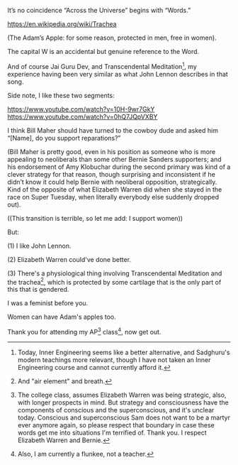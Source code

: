 It’s no coincidence “Across the Universe” begins with “Words.”

https://en.wikipedia.org/wiki/Trachea 

(The Adam’s Apple: for some reason, protected in men, free in women).

The capital W is an accidental but genuine reference to the Word.

And of course Jai Guru Dev, and Transcendental Meditation[^4], my experience having been very similar as what John Lennon describes in that song.

Side note, I like these two segments:

https://www.youtube.com/watch?v=10H-9wr7GkY </br>
https://www.youtube.com/watch?v=0hQ7JQpVXBY

I think Bill Maher should have turned to the cowboy dude and asked him “[Name], do you support reparations?”

(Bill Maher is pretty good, even in his position as someone who is more appealing to neoliberals than some other Bernie Sanders supporters; and his endorsement of Amy Klobuchar during the second primary was kind of a clever strategy for that reason, though surprising and inconsistent if he didn’t know it could help Bernie with neoliberal opposition, strategically. Kind of the opposite of what Elizabeth Warren did when she stayed in the race on Super Tuesday, when literally everybody else suddenly dropped out). 

((This transition is terrible, so let me add: I support women))

But:

(1) I like John Lennon.

(2) Elizabeth Warren could've done better.

(3) There's a physiological thing involving Transcendental Meditation and the trachea[^1], which is protected by some cartilage that is the only part of this that is gendered.

I was a feminist before you.

Women can have Adam's apples too.

Thank you for attending my AP[^2] class[^3], now get out.

[^1]: And "air element" and breath.
[^2]: The college class, assumes Elizabeth Warren was being strategic, also, with longer prospects in mind. But strategy and consciousness have the components of conscious and the superconscious, and it's unclear today. Conscious and superconscious Sam does not want to be a martyr ever anymore again, so please respect that boundary in case these words get me into situations I'm terrified of. Thank you. I respect Elizabeth Warren and Bernie.
[^3]: Also, I am currently a flunkee, not a teacher.
[^4]: Today, Inner Engineering seems like a better alternative, and Sadghuru's modern teachings more relevant, though I have not taken an Inner Engineering course and cannot currently afford it.
